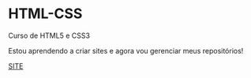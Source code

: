 # HTML-CSS
Curso de HTML5 e CSS3 

Estou aprendendo a criar sites e agora vou gerenciar meus repositórios!

 <a href="Desafios/Módulo 2/Desafio 10/ex010.html">SITE</a>